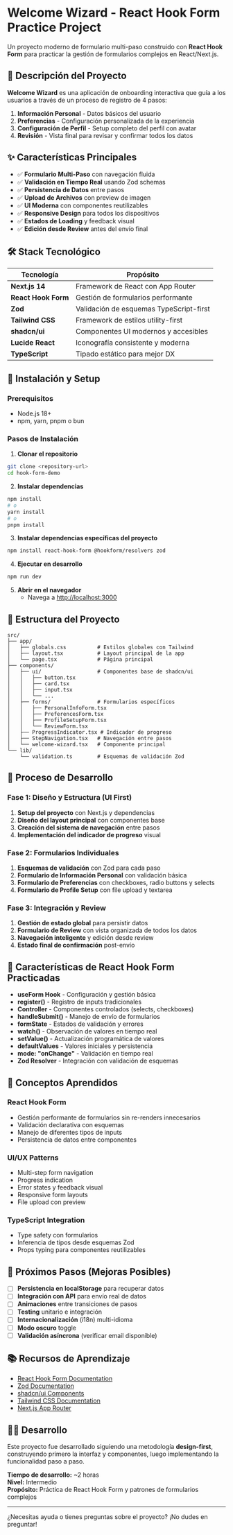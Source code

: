 # Welcome Wizard - React Hook Form Practice Project

Un proyecto moderno de formulario multi-paso construido con **React Hook Form** para practicar la gestión de formularios complejos en React/Next.js.

## 🎯 Descripción del Proyecto

**Welcome Wizard** es una aplicación de onboarding interactiva que guía a los usuarios a través de un proceso de registro de 4 pasos:

1. **Información Personal** - Datos básicos del usuario
2. **Preferencias** - Configuración personalizada de la experiencia
3. **Configuración de Perfil** - Setup completo del perfil con avatar
4. **Revisión** - Vista final para revisar y confirmar todos los datos

## ✨ Características Principales

- ✅ **Formulario Multi-Paso** con navegación fluida
- ✅ **Validación en Tiempo Real** usando Zod schemas
- ✅ **Persistencia de Datos** entre pasos
- ✅ **Upload de Archivos** con preview de imagen
- ✅ **UI Moderna** con componentes reutilizables
- ✅ **Responsive Design** para todos los dispositivos
- ✅ **Estados de Loading** y feedback visual
- ✅ **Edición desde Review** antes del envío final

## 🛠️ Stack Tecnológico

| Tecnología          | Propósito                               |
| ------------------- | --------------------------------------- |
| **Next.js 14**      | Framework de React con App Router       |
| **React Hook Form** | Gestión de formularios performante      |
| **Zod**             | Validación de esquemas TypeScript-first |
| **Tailwind CSS**    | Framework de estilos utility-first      |
| **shadcn/ui**       | Componentes UI modernos y accesibles    |
| **Lucide React**    | Iconografía consistente y moderna       |
| **TypeScript**      | Tipado estático para mejor DX           |

## 🚀 Instalación y Setup

### Prerequisitos

- Node.js 18+
- npm, yarn, pnpm o bun

### Pasos de Instalación

1. **Clonar el repositorio**

```bash
git clone <repository-url>
cd hook-form-demo
```

2. **Instalar dependencias**

```bash
npm install
# o
yarn install
# o
pnpm install
```

3. **Instalar dependencias específicas del proyecto**

```bash
npm install react-hook-form @hookform/resolvers zod
```

4. **Ejecutar en desarrollo**

```bash
npm run dev
```

5. **Abrir en el navegador**
   - Navega a [http://localhost:3000](http://localhost:3000)

## 📁 Estructura del Proyecto

```
src/
├── app/
│   ├── globals.css          # Estilos globales con Tailwind
│   ├── layout.tsx           # Layout principal de la app
│   └── page.tsx             # Página principal
├── components/
│   ├── ui/                  # Componentes base de shadcn/ui
│   │   ├── button.tsx
│   │   ├── card.tsx
│   │   ├── input.tsx
│   │   └── ...
│   ├── forms/               # Formularios específicos
│   │   ├── PersonalInfoForm.tsx
│   │   ├── PreferencesForm.tsx
│   │   ├── ProfileSetupForm.tsx
│   │   └── ReviewForm.tsx
│   ├── ProgressIndicator.tsx # Indicador de progreso
│   ├── StepNavigation.tsx   # Navegación entre pasos
│   └── welcome-wizard.tsx   # Componente principal
└── lib/
    └── validation.ts        # Esquemas de validación Zod
```

## 🎨 Proceso de Desarrollo

### Fase 1: Diseño y Estructura (UI First)

1. **Setup del proyecto** con Next.js y dependencias
2. **Diseño del layout principal** con componentes base
3. **Creación del sistema de navegación** entre pasos
4. **Implementación del indicador de progreso** visual

### Fase 2: Formularios Individuales

1. **Esquemas de validación** con Zod para cada paso
2. **Formulario de Información Personal** con validación básica
3. **Formulario de Preferencias** con checkboxes, radio buttons y selects
4. **Formulario de Profile Setup** con file upload y textarea

### Fase 3: Integración y Review

1. **Gestión de estado global** para persistir datos
2. **Formulario de Review** con vista organizada de todos los datos
3. **Navegación inteligente** y edición desde review
4. **Estado final de confirmación** post-envío

## 🧪 Características de React Hook Form Practicadas

- **useForm Hook** - Configuración y gestión básica
- **register()** - Registro de inputs tradicionales
- **Controller** - Componentes controlados (selects, checkboxes)
- **handleSubmit()** - Manejo de envío de formularios
- **formState** - Estados de validación y errores
- **watch()** - Observación de valores en tiempo real
- **setValue()** - Actualización programática de valores
- **defaultValues** - Valores iniciales y persistencia
- **mode: "onChange"** - Validación en tiempo real
- **Zod Resolver** - Integración con validación de esquemas

## 🎯 Conceptos Aprendidos

### React Hook Form

- Gestión performante de formularios sin re-renders innecesarios
- Validación declarativa con esquemas
- Manejo de diferentes tipos de inputs
- Persistencia de datos entre componentes

### UI/UX Patterns

- Multi-step form navigation
- Progress indication
- Error states y feedback visual
- Responsive form layouts
- File upload con preview

### TypeScript Integration

- Type safety con formularios
- Inferencia de tipos desde esquemas Zod
- Props typing para componentes reutilizables

## 🚀 Próximos Pasos (Mejoras Posibles)

- [ ] **Persistencia en localStorage** para recuperar datos
- [ ] **Integración con API** para envío real de datos
- [ ] **Animaciones** entre transiciones de pasos
- [ ] **Testing** unitario e integración
- [ ] **Internacionalización** (i18n) multi-idioma
- [ ] **Modo oscuro** toggle
- [ ] **Validación asíncrona** (verificar email disponible)

## 📚 Recursos de Aprendizaje

- [React Hook Form Documentation](https://react-hook-form.com/)
- [Zod Documentation](https://zod.dev/)
- [shadcn/ui Components](https://ui.shadcn.com/)
- [Tailwind CSS Documentation](https://tailwindcss.com/)
- [Next.js App Router](https://nextjs.org/docs/app)

## 👨‍💻 Desarrollo

Este proyecto fue desarrollado siguiendo una metodología **design-first**, construyendo primero la interfaz y componentes, luego implementando la funcionalidad paso a paso.

**Tiempo de desarrollo:** ~2 horas  
**Nivel:** Intermedio  
**Propósito:** Práctica de React Hook Form y patrones de formularios complejos

---

¿Necesitas ayuda o tienes preguntas sobre el proyecto? ¡No dudes en preguntar!
